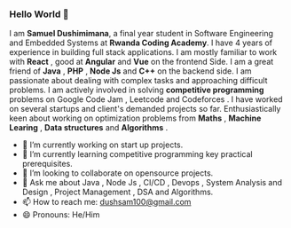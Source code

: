 ### Hello World 👋

I am **Samuel Dushimimana**, a final year student in Software Engineering and Embedded Systems at **Rwanda Coding Academy**. I have 4 years of experience in building full stack applications. I am mostly familiar to work with **React** , good at  **Angular** and **Vue** on the frontend Side. I am a great friend of **Java** , **PHP** , **Node Js** and **C++** on the backend side. I am passionate about dealing with complex tasks and approaching difficult problems. I am actively involved in solving **competitive programming** problems on Google Code Jam  , Leetcode  and Codeforces . I have worked on several startups and client's demanded projects so far. Enthusiastically keen about  working on optimization problems from **Maths** , **Machine Learing** , **Data structures** and **Algorithms** .

- 🔭 I’m currently working on start up projects.
- 🌱 I’m currently learning competitive programming key practical prerequisites.
- 👯 I’m looking to collaborate on opensource projects.
- 💬 Ask me about Java , Node Js , CI/CD , Devops , System Analysis and Design , Project Management , DSA and Algorithms. 
- 📫 How to reach me: dushsam100@gmail.com
- 😄 Pronouns: He/Him




